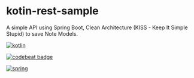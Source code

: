 # kotin-rest-sample
A simple API using Spring Boot, Clean Architecture (KISS - Keep It Simple Stupid) to save Note Models.

[![kotlin](https://img.shields.io/badge/Kotlin-0095D5?&style=for-the-badge&logo=kotlin&logoColor=white)](https://kotlinlang.org)

[![codebeat badge](https://codebeat.co/badges/713fd4bd-3503-4a24-9955-6563336b400c)](https://codebeat.co/projects/github-com-brunogabriel-kotin-rest-sample-master)

[![spring](https://img.shields.io/badge/Spring-6DB33F?style=for-the-badge&logo=spring&logoColor=white)](https://spring.io)
